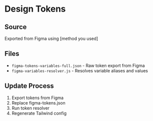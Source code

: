 # Design Tokens

## Source
Exported from Figma using [method you used]

## Files
- `figma-tokens-variables-full.json` - Raw token export from Figma
- `figma-variables-resolver.js` - Resolves variable aliases and values

## Update Process
1. Export tokens from Figma
2. Replace figma-tokens.json
3. Run token resolver
4. Regenerate Tailwind config

